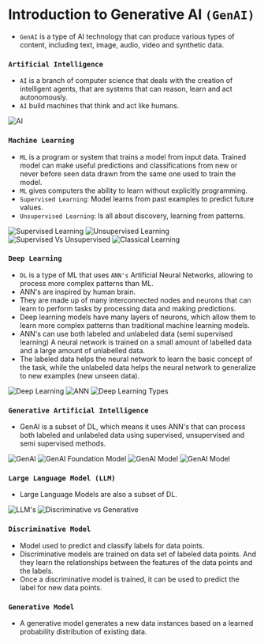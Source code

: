 # Introduction to Generative AI `(GenAI)`

- `GenAI` is a type of AI technology that can produce various types of content, including text, image, audio, video and synthetic data.

### `Artificial Intelligence`
- `AI` is a branch of computer science that deals with the creation of intelligent agents, that are systems that can reason, learn and act autonomously.
- `AI` build machines that think and act like humans.

![AI](https://github.com/iamkirankumaryadav/GenAI/blob/bd35d745d4a4576c968403ceb4574c9a53fb929d/Image/What%20is%20AI.png)

### `Machine Learning`
- `ML` is a program or system that trains a model from input data. Trained model can make useful predictions and classifications from new or never before seen data drawn from the same one used to train the model.
- `ML` gives computers the ability to learn without explicitly programming.
- `Supervised Learning`: Model learns from past examples to predict future values.
- `Unsupervised Learning`: Is all about discovery, learning from patterns.

![Supervised Learning](https://github.com/iamkirankumaryadav/GenAI/blob/fb5c9a56b69ca756e8a1023561062299a7d846fe/Image/Supervised%20.png)
![Unsupervised Learning](https://github.com/iamkirankumaryadav/GenAI/blob/fb5c9a56b69ca756e8a1023561062299a7d846fe/Image/Unsupervised.png)
![Supervised Vs Unsupervised](https://github.com/iamkirankumaryadav/GenAI/blob/9b5ab76eade23817a4de74b36f41dbbe5f983ecc/Image/ML.png)
![Classical Learning](https://github.com/iamkirankumaryadav/GenAI/blob/8ee86b51a5eaa74b8207dc2095be05d81f899922/Image/Classical%20Learning.png)

### `Deep Learning`
- `DL` is a type of ML that uses `ANN's` Artificial Neural Networks, allowing to process more complex patterns than ML.
- ANN's are inspired by human brain.
- They are made up of many interconnected nodes and neurons that can learn to perform tasks by processing data and making predictions.
- Deep learning models have many layers of neurons, which allow them to learn more complex patterns than traditional machine learning models.
- ANN's can use both labeled and unlabeled data (semi supervised learning) A neural network is trained on a small amount of labelled data and a large amount of unlabelled data.
- The labeled data helps the neural network to learn the basic concept of the task, while the unlabeled data helps the neural network to generalize to new examples (new unseen data).

![Deep Learning](https://github.com/iamkirankumaryadav/GenAI/blob/9b5ab76eade23817a4de74b36f41dbbe5f983ecc/Image/ML%20Subset%20.png)
![ANN](https://github.com/iamkirankumaryadav/GenAI/blob/a1d4ddff71bebf6bce642ed64cdcc91c63ba5449/Image/Artificial%20Neural%20Network.png)
![Deep Learning Types](https://github.com/iamkirankumaryadav/GenAI/blob/8ee86b51a5eaa74b8207dc2095be05d81f899922/Image/Deep%20Learning%20Types.png)

### `Generative Artificial Intelligence`
- GenAI is a subset of DL, which means it uses ANN's that can process both labeled and unlabeled data using supervised, unsupervised and semi supervised methods.

![GenAI](https://github.com/iamkirankumaryadav/GenAI/blob/8ee86b51a5eaa74b8207dc2095be05d81f899922/Image/Generative%20AI.png)
![GenAI Foundation Model](https://github.com/iamkirankumaryadav/GenAI/blob/8ee86b51a5eaa74b8207dc2095be05d81f899922/Image/Gen%20AI%20Learning.png)
![GenAI Model](https://github.com/iamkirankumaryadav/GenAI/blob/8ee86b51a5eaa74b8207dc2095be05d81f899922/Image/Gen%20AI%20Model.png)
![GenAI Model](https://github.com/iamkirankumaryadav/GenAI/blob/8ee86b51a5eaa74b8207dc2095be05d81f899922/Image/GenAI%20Model.png)

### `Large Language Model (LLM)`
- Large Language Models are also a subset of DL.

![LLM's](https://github.com/iamkirankumaryadav/GenAI/blob/a1d4ddff71bebf6bce642ed64cdcc91c63ba5449/Image/LLM.png)
![Discriminative vs Generative](https://github.com/iamkirankumaryadav/GenAI/blob/1ef56db01f48aefd028539d61abce0ec4ca221f0/Image/Generative%20Technique.png)

### `Discriminative Model`
- Model used to predict and classify labels for data points.
- Discriminative models are trained on data set of labeled data points. And they learn the relationships between the features of the data points and the labels.
- Once a discriminative model is trained, it can be used to predict the label for new data points.

### `Generative Model`
- A generative model generates a new data instances based on a learned probability distribution of existing data.
